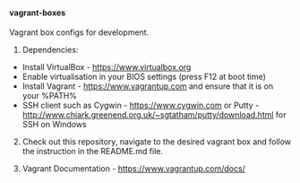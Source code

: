 #### vagrant-boxes
Vagrant box configs for development.

1. Dependencies:
  - Install VirtualBox - https://www.virtualbox.org
  - Enable virtualisation in your BIOS settings (press F12 at boot time)
  - Install Vagrant - https://www.vagrantup.com and ensure that it is on your %PATH%
  - SSH client such as Cygwin - https://www.cygwin.com or Putty - http://www.chiark.greenend.org.uk/~sgtatham/putty/download.html for SSH on Windows

2. Check out this repository, navigate to the desired vagrant box and follow the instruction in the README.md file.

3. Vagrant Documentation - https://www.vagrantup.com/docs/
